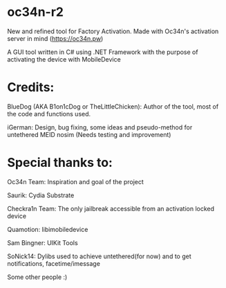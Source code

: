 # oc34n-r2
New and refined tool for Factory Activation. Made with Oc34n's activation server in mind (https://oc34n.pw)

A GUI tool written in C# using .NET Framework with the purpose of activating the device with MobileDevice
# Credits:

BlueDog (AKA B1on1cDog or TheLittleChicken): Author of the tool, most of the code and functions used.

iGerman: Design, bug fixing, some ideas and pseudo-method for untethered MEID nosim (Needs testing and improvement)

# Special thanks to:

Oc34n Team: Inspiration and goal of the project

Saurik: Cydia Substrate

Checkra1n Team: The only jailbreak accessible from an activation locked device

Quamotion: libimobiledevice

Sam Bingner: UIKit Tools

SoNick14: Dylibs used to achieve untethered(for now) and to get notifications, facetime/imessage

Some other people :)
